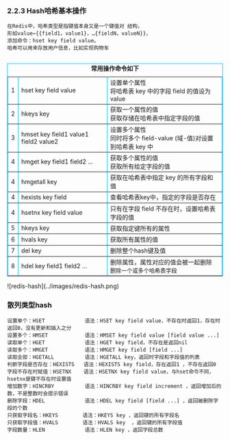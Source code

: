 
### 2.2.3 Hash哈希基本操作
```python
在Redis中，哈希类型是指键值本身又是一个键值对 结构，
形如value={{field1，value1}，…{fieldN，valueN}}，
添加命令：hset key field value。
哈希可以用来存放用户信息，比如实现购物车
```
<table align="left" border="1" bordercolor="#00BFFF" cellpadding="0" cellspacing="0">
    <caption><strong>常用操作命令如下</strong></caption>
	<tr align="left">
		<td>1</td>
		<td>hset key field value</td>
		<td>设置单个属性<br>将哈希表 key 中的字段 field 的值设为 value</td>
	</tr>
	<tr align="left">
		<td>2</td>
		<td>hkeys key</td>
		<td>获取⼀个属性的值<br>获取存储在哈希表中指定字段的值</td>
	</tr>
	<tr align="left">
		<td>3</td>
		<td>hmset key field1 value1 field2 value2</td>
		<td>设置多个属性<br>同时将多个 field-value (域-值)对设置到哈希表 key 中</td>
	</tr>
	<tr align="left">
		<td>4</td>
		<td>hmget key field1 field2 ...</td>
		<td>获取多个属性的值<br>获取所有给定字段的值</td>
	</tr>
	<tr align="left">
		<td>4</td>
		<td>hmgetall key</td>
		<td>获取在哈希表中指定 key 的所有字段和值</td>
	</tr>
	<tr align="left">
		<td>4</td>
		<td>hexists key field</td>
		<td>查看哈希表key中，指定的字段是否存在</td>
	</tr>
	<tr align="left">
		<td>4</td>
		<td>hsetnx key field value</td>
		<td>只有在字段 field 不存在时，设置哈希表字段的值</td>
	</tr>
	<tr align="left">
		<td>5</td>
		<td>hkeys key</td>
		<td>获取指定键所有的属性</td>
	</tr>
	<tr align="left">
		<td>6</td>
		<td>hvals key</td>
		<td>获取所有属性的值</td>
	</tr>
	<tr align="left">
		<td>7</td>
		<td>del key</td>
		<td>删除整个hash键及值</td>
	</tr>
	<tr align="left">
		<td>8</td>
		<td>hdel key field1 field2 ...</td>
		<td>删除属性，属性对应的值会被⼀起删除<br><font size="2">删除一个或多个哈希表字段</font></td>
	</tr>
</table>
![redis-hash](../images/redis-hash.png)

### 散列类型hash

```
设置单个：HSET             语法：HSET key field value，不存在时返回1，存在时返回0，没有更新和插入之分
设置多个：HMSET            语法：HMSET key field value [field value ...]
读取单个：HGET             语法：HGET key field，不存在是返回nil
读取多个：HMGET            语法：HMGET key field [field ...]
读取全部：HGETALL          语法：HGETALL key，返回时字段和字段值的列表
判断字段是否存在：HEXISTS   语法：HEXISTS key field，存在返回1 ，不存在返回0
字段不存在时赋值：HSETNX    语法：HSETNX key field value，与hset命令不同，hsetnx是键不存在时设置值
增加数字：HINCRBY          语法：HINCRBY key field increment ，返回增加后的数，不是整数时会提示错误
删除字段：HDEL             语法：HDEL key field [field ...] ，返回被删除字段的个数
只获取字段名：HKEYS        语法：HKEYS key ，返回键的所有字段名
只获取字段值：HVALS        语法：HVALS key  ，返回键的所有字段值
字段数量：HLEN             语法：HLEN key ，返回字段总数
```







































